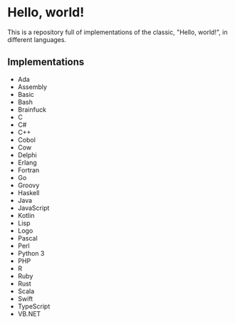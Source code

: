 # Hello, world!
This is a repository full of implementations of the classic, "Hello, world!", in different languages.

## Implementations
- Ada
- Assembly
- Basic
- Bash
- Brainfuck
- C
- C#
- C++
- Cobol
- Cow
- Delphi
- Erlang
- Fortran
- Go
- Groovy
- Haskell
- Java
- JavaScript
- Kotlin
- Lisp
- Logo
- Pascal
- Perl
- Python 3
- PHP
- R
- Ruby
- Rust
- Scala
- Swift
- TypeScript
- VB.NET
